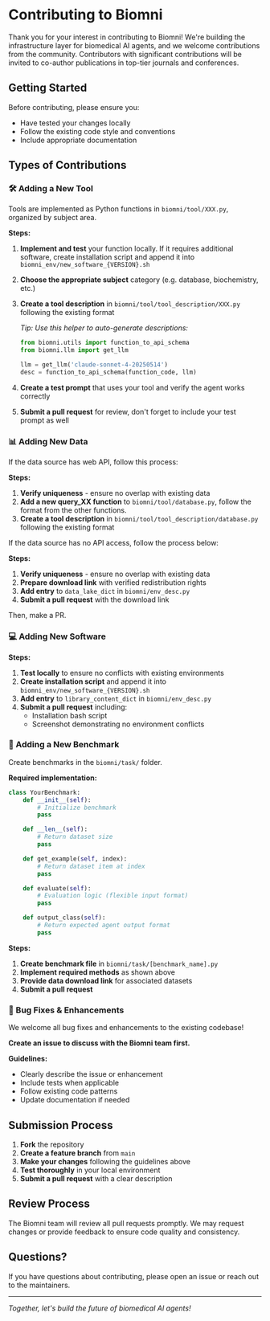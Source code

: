 # Contributing to Biomni

Thank you for your interest in contributing to Biomni! We're building the infrastructure layer for biomedical AI agents, and we welcome contributions from the community. Contributors with significant contributions will be invited to co-author publications in top-tier journals and conferences.

## Getting Started

Before contributing, please ensure you:
- Have tested your changes locally
- Follow the existing code style and conventions
- Include appropriate documentation

## Types of Contributions

### 🛠️ Adding a New Tool

Tools are implemented as Python functions in `biomni/tool/XXX.py`, organized by subject area.

**Steps:**
1. **Implement and test** your function locally. If it requires additional software, create installation script and append it into `biomni_env/new_software_{VERSION}.sh`

2. **Choose the appropriate subject** category (e.g. database, biochemistry, etc.)

3. **Create a tool description** in `biomni/tool/tool_description/XXX.py` following the existing format

   *Tip: Use this helper to auto-generate descriptions:*
   ```python
   from biomni.utils import function_to_api_schema
   from biomni.llm import get_llm

   llm = get_llm('claude-sonnet-4-20250514')
   desc = function_to_api_schema(function_code, llm)
   ```
4. **Create a test prompt** that uses your tool and verify the agent works correctly
5. **Submit a pull request** for review, don't forget to include your test prompt as well

### 📊 Adding New Data

If the data source has web API, follow this process:

**Steps:**
1. **Verify uniqueness** - ensure no overlap with existing data
2. **Add a new query_XX function** to `biomni/tool/database.py`, follow the format from the other functions.
3. **Create a tool description** in `biomni/tool/tool_description/database.py` following the existing format
   
If the data source has no API access, follow the process below:

**Steps:**
1. **Verify uniqueness** - ensure no overlap with existing data
2. **Prepare download link** with verified redistribution rights
3. **Add entry** to `data_lake_dict` in `biomni/env_desc.py`
4. **Submit a pull request** with the download link

Then, make a PR.

### 💻 Adding New Software

**Steps:**
1. **Test locally** to ensure no conflicts with existing environments
2. **Create installation script** and append it into `biomni_env/new_software_{VERSION}.sh`
3. **Add entry** to `library_content_dict` in `biomni/env_desc.py`
4. **Submit a pull request** including:
   - Installation bash script
   - Screenshot demonstrating no environment conflicts

### 🎯 Adding a New Benchmark

Create benchmarks in the `biomni/task/` folder.

**Required implementation:**
```python
class YourBenchmark:
    def __init__(self):
        # Initialize benchmark
        pass

    def __len__(self):
        # Return dataset size
        pass

    def get_example(self, index):
        # Return dataset item at index
        pass

    def evaluate(self):
        # Evaluation logic (flexible input format)
        pass

    def output_class(self):
        # Return expected agent output format
        pass
```

**Steps:**
1. **Create benchmark file** in `biomni/task/[benchmark_name].py`
2. **Implement required methods** as shown above
3. **Provide data download link** for associated datasets
4. **Submit a pull request**

### 🐛 Bug Fixes & Enhancements

We welcome all bug fixes and enhancements to the existing codebase!

**Create an issue to discuss with the Biomni team first.**

**Guidelines:**
- Clearly describe the issue or enhancement
- Include tests when applicable
- Follow existing code patterns
- Update documentation if needed

## Submission Process

1. **Fork** the repository
2. **Create a feature branch** from `main`
3. **Make your changes** following the guidelines above
4. **Test thoroughly** in your local environment
5. **Submit a pull request** with a clear description

## Review Process

The Biomni team will review all pull requests promptly. We may request changes or provide feedback to ensure code quality and consistency.

## Questions?

If you have questions about contributing, please open an issue or reach out to the maintainers.

---

*Together, let's build the future of biomedical AI agents!*
